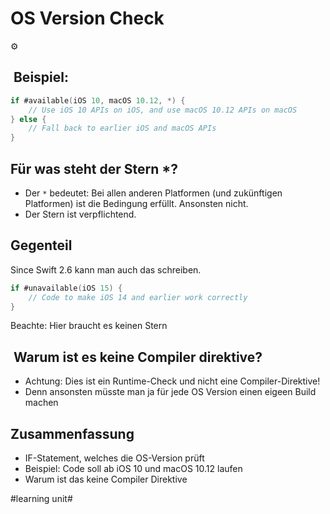 # OS Version Check
⚙️

##  Beispiel: 
```swift
if #available(iOS 10, macOS 10.12, *) {
    // Use iOS 10 APIs on iOS, and use macOS 10.12 APIs on macOS
} else {
    // Fall back to earlier iOS and macOS APIs
}
```

## Für was steht der Stern \*?
- Der `*` bedeutet: Bei allen anderen Platformen (und zukünftigen Platformen) ist die Bedingung erfüllt. Ansonsten nicht.
- Der Stern ist verpflichtend.

## Gegenteil

Since Swift 2.6 kann man auch das schreiben.

```swift
if #unavailable(iOS 15) {
    // Code to make iOS 14 and earlier work correctly
}
```

Beachte: Hier braucht es keinen Stern


##  Warum ist es keine Compiler direktive?
- Achtung: Dies ist ein Runtime-Check und nicht eine Compiler-Direktive!
- Denn ansonsten müsste man ja für jede OS Version einen eigeen Build machen

## Zusammenfassung
- IF-Statement, welches die OS-Version prüft
- Beispiel: Code soll ab iOS 10 und macOS 10.12 laufen
- Warum ist das keine Compiler Direktive

#learning unit#